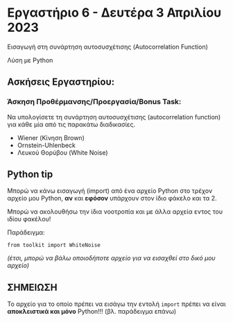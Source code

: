 # Εργαστήριο 6 - Δευτέρα 3 Απριλίου 2023

Εισαγωγή στη συνάρτηση αυτοσυσχέτισης (Autocorrelation Function)

Λύση με Python

## Ασκήσεις Εργαστηρίου:

### Άσκηση Προθέρμανσης/Προεργασία/Bonus Task:

Να υπολογίσετε τη συνάρτηση αυτοσυσχέτισης (autocorrelation function) για κάθε μία από τις παρακάτω διαδικασίες.

- Wiener (Κίνηση Brown)
- Ornstein-Uhlenbeck
- Λευκού Θορύβου (White Noise)

## Python tip

Μπορώ να κάνω εισαγωγή (import) από ένα αρχείο Python στο τρέχον αρχείο μου Python, **αν** και **εφόσον** υπάρχουν στον ίδιο φάκελο και τα 2.

Μπορώ να ακολουθήσω την ίδια νοοτροπία και με άλλα αρχεία εντος του ιδίου φακέλου!

Παράδειγμα:

    from toolkit import WhiteNoise

*(έτσι, μπορώ να βάλω οποιοδήποτε αρχείο για να εισαχθεί στο δικό μου αρχείο)*

## ΣΗΜΕΙΩΣΗ

Το αρχείο για το οποίο πρέπει να εισάγω την εντολή `import` πρέπει να είναι **αποκλειστικά και μόνο** Python!!!
(βλ. παράδειγμα επάνω)
